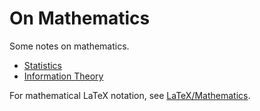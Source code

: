 # On Mathematics

Some notes on mathematics.

* [Statistics](https://nbviewer.jupyter.org/github/thomd/notes-on-mathematics/blob/master/statistics.ipynb)
* [Information Theory](https://nbviewer.jupyter.org/github/thomd/notes-on-mathematics/blob/master/information-theory.ipynb)


For mathematical LaTeX notation, see [LaTeX/Mathematics](https://en.wikibooks.org/wiki/LaTeX/Mathematics).
